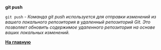 **git push**

`git push` - *Команда git push используется для отправки изменений из вашего локального репозитория в удаленный репозиторий Git. Это позволяет обновить содержимое удаленного репозитория на основе ваших локальных изменений.*


**[На главную](../readme.md)**